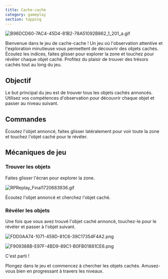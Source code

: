 ```yaml
---
title: Cache-cache
category: gameplay
section: tapping
---
```

![B96DCD60-7AC4-45D4-81B2-78A51092B862_1_201_a.gif](https://help.studycat.com/hc/article_attachments/34930712507545)

Bienvenue dans le jeu de cache-cache ! Un jeu où l'observation attentive et l'exploration minutieuse vous permettent de découvrir des objets cachés. Écoutez les indices, faites glisser pour explorer la zone et touchez pour révéler chaque objet caché. Profitez du plaisir de trouver des trésors cachés tout au long du jeu.

## Objectif

Le but principal du jeu est de trouver tous les objets cachés annoncés. Utilisez vos compétences d'observation pour découvrir chaque objet et passer au niveau suivant.

## Commandes

Écoutez l'objet annoncé, faites glisser latéralement pour voir toute la zone et touchez l'objet caché pour le révéler.

## Mécaniques de jeu

### Trouver les objets

Faites glisser l'écran pour explorer la zone.

![RPReplay_Final1720683936.gif](https://help.studycat.com/hc/article_attachments/34930712511513)

Écoutez l'objet annoncé et cherchez l'objet caché.

### Révéler les objets

Une fois que vous avez trouvé l'objet caché annoncé, touchez-le pour le révéler et passer à l'objet suivant.

![FDD0AA74-1071-459D-81C6-39C17354F4A2.png](https://help.studycat.com/hc/article_attachments/34783745782809)

![F909388B-E97F-4BD9-89C1-B0FB01881CE6.png](https://help.studycat.com/hc/article_attachments/34783721841177)

C'est parti !

Plongez dans le jeu et commencez à chercher les objets cachés. Amusez-vous bien en progressant à travers les niveaux.